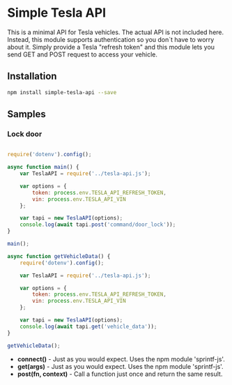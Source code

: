 # Simple Tesla API

This is a minimal API for Tesla vehicles. The actual API is not included here. 
Instead, this module supports authentication so you don´t have to
worry about it. Simply provide a Tesla "refresh token" and this
module lets you send GET and POST request to access your vehicle.

## Installation

````bash
npm install simple-tesla-api --save
````


## Samples

### Lock door

````javascript

require('dotenv').config();

async function main() {	
	var TeslaAPI = require('../tesla-api.js');

	var options = {
		token: process.env.TESLA_API_REFRESH_TOKEN,
		vin: process.env.TESLA_API_VIN
	};

	var tapi = new TeslaAPI(options);
	console.log(await tapi.post('command/door_lock'));
}

main();
````

````javascript
async function getVehicleData() {	
	require('dotenv').config();

	var TeslaAPI = require('../tesla-api.js');

	var options = {
		token: process.env.TESLA_API_REFRESH_TOKEN,
		vin: process.env.TESLA_API_VIN
	};

	var tapi = new TeslaAPI(options);
	console.log(await tapi.get('vehicle_data'));
}

getVehicleData();
````

- **connect()**          - Just as you would expect. Uses the npm module 'sprintf-js'.
- **get(args)**         - Just as you would expect. Uses the npm module 'sprintf-js'.
- **post(fn, context)**      - Call a function just once and return the same result.

